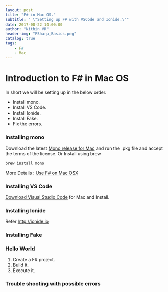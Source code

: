 ```yaml
---
layout: post
title: "F# in Mac OS."
subtitle: " \"Setting up F# with VSCode and Ionide.\""
date: 2017-08-22 14:00:00
author: "Nithin VR"
header-img: "FSharp_Basics.png"
catalog: true
tags:
    - F#
    - Mac
---
```

# Introduction to F# in Mac OS
In short we will be setting up in the below order.
- Install mono.
- Install VS Code.
- Install Ionide.
- Install Fake.
- Fix the errors.
### Installing mono
Download the latest [Mono release for Mac](http://www.mono-project.com/docs/getting-started/install/mac/) and run the .pkg file and accept the terms of the license.
Or 
Install using brew
```bash
brew install mono
```
More Details : [Use F# on Mac OSX](http://fsharp.org/use/mac/)
### Installing VS Code
[Download Visual Studio Code](https://code.visualstudio.com) for Mac and Install.
### Installing Ionide
Refer http://ionide.io
### Installing Fake

### Hello World
1) Create a F# project.
2) Build it.
3) Execute it.

### Trouble shooting with possible errors
